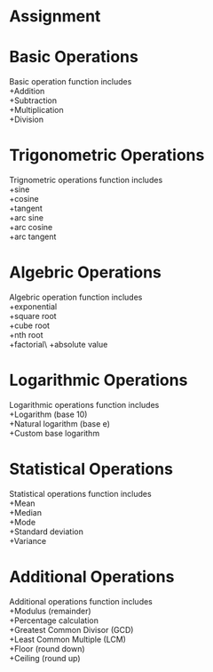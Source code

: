 # Assignment
# Basic Operations
Basic operation function includes \
+Addition \
+Subtraction \
+Multiplication\
+Division
# Trigonometric Operations 
Trignometric operations function includes\
+sine \
+cosine\
+tangent\
+arc sine\
+arc cosine\
+arc tangent
# Algebric Operations 
Algebric operation function includes\
+exponential\
+square root\
+cube root\
+nth root\
+factorial\ 
+absolute value
# Logarithmic Operations 
Logarithmic operations function includes\
+Logarithm (base 10)\
+Natural logarithm (base e)\
+Custom base logarithm
# Statistical Operations
Statistical operations function includes\
+Mean\
+Median\
+Mode\
+Standard deviation\
+Variance
# Additional Operations
Additional operations function includes\
+Modulus (remainder)\
+Percentage calculation\
+Greatest Common Divisor (GCD)\
+Least Common Multiple (LCM)\
+Floor (round down)\
+Ceiling (round up)



